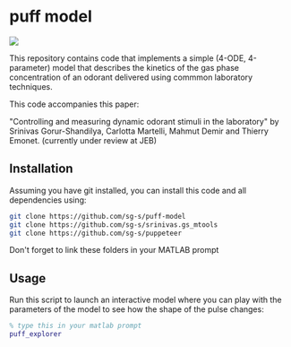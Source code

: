 


# puff model

![](https://user-images.githubusercontent.com/6005346/64186083-3b507900-ce3c-11e9-865a-f0c0a3d2694f.gif)

This repository contains code that implements a simple (4-ODE, 4-parameter) model that describes the kinetics of the gas phase concentration of an odorant delivered using commmon laboratory techniques. 

This code accompanies this paper:

"Controlling and measuring dynamic odorant stimuli in the laboratory" by Srinivas Gorur-Shandilya, Carlotta Martelli, Mahmut Demir and Thierry Emonet. (currently under review at JEB)

## Installation 

Assuming you have git installed, you can install this code and all dependencies using:

```bash
git clone https://github.com/sg-s/puff-model
git clone https://github.com/sg-s/srinivas.gs_mtools
git clone https://github.com/sg-s/puppeteer
```

Don't forget to link these folders in your MATLAB prompt 

## Usage

Run this script to launch an interactive model where you can play with the parameters of the model to see how the shape of the pulse changes: 

```matlab
% type this in your matlab prompt
puff_explorer
```

